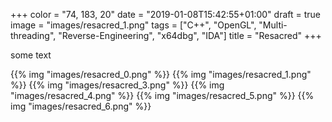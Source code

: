 +++
color = "74, 183, 20"
date = "2019-01-08T15:42:55+01:00"
draft = true
image = "images/resacred_1.png"
tags = ["C++", "OpenGL", "Multi-threading", "Reverse-Engineering", "x64dbg", "IDA"]
title = "Resacred"
+++

some text





{{% img "images/resacred_0.png" %}}
{{% img "images/resacred_1.png" %}}
{{% img "images/resacred_3.png" %}}
{{% img "images/resacred_4.png" %}}
{{% img "images/resacred_5.png" %}}
{{% img "images/resacred_6.png" %}}
